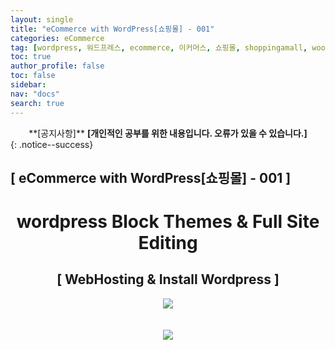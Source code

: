 ```yaml
---
layout: single
title: "eCommerce with WordPress[쇼핑몰] - 001"
categories: eCommerce
tag: [wordpress, 워드프레스, ecommerce, 이커머스, 쇼핑몰, shoppingamall, woocommerce, 우커머스]
toc: true
author_profile: false
toc: false
sidebar:
nav: "docs"
search: true
---
```


<center>**[공지사항]** <strong> [개인적인 공부를 위한 내용입니다. 오류가 있을 수 있습니다.] </strong></center>
{: .notice--success}

<h2>[ eCommerce with WordPress[쇼핑몰] - 001 ]</h2>

<div align="center"><p><h1>wordpress Block Themes & Full Site Editing</h1></p></div>

<div align="center"><h2>[ WebHosting & Install Wordpress  ]</h2>
<div align="center"><img src="http://drive.google.com/uc?export=view&id=1D0uuzG-TPPwvH4qF5-OE4s8tviZPz3Vj"><br><br><br></div>
<div align="center"><img src="http://drive.google.com/uc?export=view&id=1Cy2L71jjtHPK4VkuFRQqqPJthoubUCti"><br><br><br></div>






